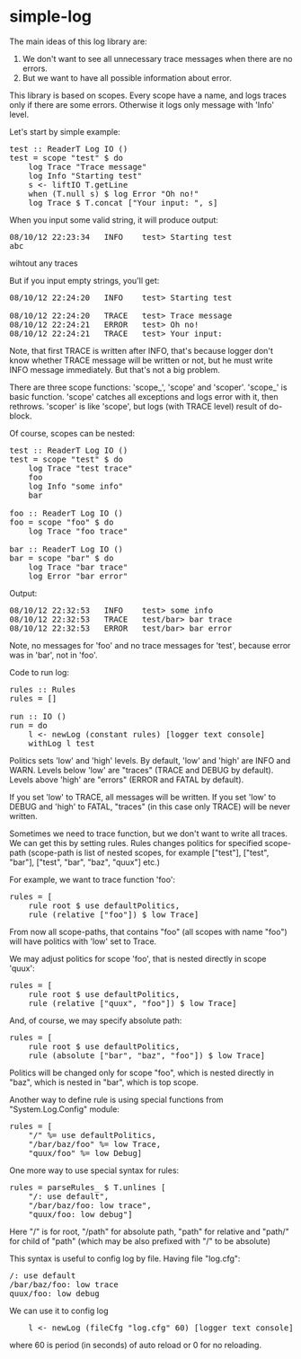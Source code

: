 simple-log
=======

The main ideas of this log library are:
1. We don't want to see all unnecessary trace messages when there are no errors.
2. But we want to have all possible information about error.

This library is based on scopes. Every scope have a name, and logs traces only if there are some errors. Otherwise it logs only message with 'Info' level.

Let's start by simple example:

<pre>
test :: ReaderT Log IO ()
test = scope "test" $ do
    log Trace "Trace message"
    log Info "Starting test"
    s &lt;- liftIO T.getLine
    when (T.null s) $ log Error "Oh no!"
    log Trace $ T.concat ["Your input: ", s]
</pre>

When you input some valid string, it will produce output:
<pre>
08/10/12 22:23:34	INFO	test> Starting test
abc
</pre>
wihtout any traces

But if you input empty strings, you'll get:
<pre>
08/10/12 22:24:20	INFO	test> Starting test

08/10/12 22:24:20	TRACE	test> Trace message
08/10/12 22:24:21	ERROR	test> Oh no!
08/10/12 22:24:21	TRACE	test> Your input: 
</pre>

Note, that first TRACE is written after INFO, that's because logger don't know whether TRACE message will be written or not, but he must write INFO message immediately.
But that's not a big problem.

There are three scope functions: 'scope_', 'scope' and 'scoper'.
'scope_' is basic function. 'scope' catches all exceptions and logs error with it, then rethrows. 'scoper' is like 'scope', but logs (with TRACE level) result of do-block.

Of course, scopes can be nested:

<pre>
test :: ReaderT Log IO ()
test = scope "test" $ do
    log Trace "test trace"
    foo
    log Info "some info"
    bar

foo :: ReaderT Log IO ()
foo = scope "foo" $ do
    log Trace "foo trace"

bar :: ReaderT Log IO ()
bar = scope "bar" $ do
    log Trace "bar trace"
    log Error "bar error"
</pre>

Output:

<pre>
08/10/12 22:32:53	INFO	test> some info
08/10/12 22:32:53	TRACE	test/bar> bar trace
08/10/12 22:32:53	ERROR	test/bar> bar error
</pre>

Note, no messages for 'foo' and no trace messages for 'test', because error was in 'bar', not in 'foo'.

Code to run log:
<pre>
rules :: Rules
rules = []

run :: IO ()
run = do
    l &lt;- newLog (constant rules) [logger text console]
    withLog l test
</pre>

Politics sets 'low' and 'high' levels. By default, 'low' and 'high' are INFO and WARN.
Levels below 'low' are "traces" (TRACE and DEBUG by default).
Levels above 'high' are "errors" (ERROR and FATAL by default).

If you set 'low' to TRACE, all messages will be written.
If you set 'low' to DEBUG and 'high' to FATAL, "traces" (in this case only TRACE) will be never written.

Sometimes we need to trace function, but we don't want to write all traces. We can get this by setting rules. Rules changes politics for specified scope-path (scope-path is list of nested scopes, for example ["test"], ["test", "bar"], ["test", "bar", "baz", "quux"] etc.)

For example, we want to trace function 'foo':
<pre>
rules = [
    rule root $ use defaultPolitics,
    rule (relative ["foo"]) $ low Trace]
</pre>
From now all scope-paths, that contains "foo" (all scopes with name "foo") will have politics with 'low' set to Trace.

We may adjust politics for scope 'foo', that is nested directly in scope 'quux':
<pre>
rules = [
    rule root $ use defaultPolitics,
    rule (relative ["quux", "foo"]) $ low Trace]
</pre>

And, of course, we may specify absolute path:
<pre>
rules = [
    rule root $ use defaultPolitics,
    rule (absolute ["bar", "baz", "foo"]) $ low Trace]
</pre>
Politics will be changed only for scope "foo", which is nested directly in "baz", which is nested in "bar", which is top scope.

Another way to define rule is using special functions from "System.Log.Config" module:
<pre>
rules = [
    "/" %= use defaultPolitics,
    "/bar/baz/foo" %= low Trace,
    "quux/foo" %= low Debug]
</pre>

One more way to use special syntax for rules:
<pre>
rules = parseRules_ $ T.unlines [
    "/: use default",
    "/bar/baz/foo: low trace",
    "quux/foo: low debug"]
</pre>

Here "/" is for root, "/path" for absolute path, "path" for relative and "path/" for child of "path" (which may be also prefixed with "/" to be absolute)

This syntax is useful to config log by file. Having file "log.cfg":
<pre>
/: use default
/bar/baz/foo: low trace
quux/foo: low debug
</pre>

We can use it to config log
<pre>
    l &lt;- newLog (fileCfg "log.cfg" 60) [logger text console]
</pre>
where 60 is period (in seconds) of auto reload or 0 for no reloading.
